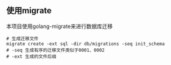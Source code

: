 ## 使用migrate

本项目使用golang-migrate来进行数据库迁移
```shell
# 生成迁移文件
migrate create -ext sql -dir db/migrations -seq init_schema
# -seq 生成有序的迁移文件类似于0001、0002
# -ext 生成的文件后缀
```
